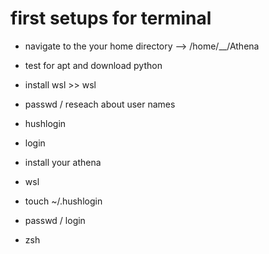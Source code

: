 # first setups for terminal

* navigate to the your home directory --> /home/__/Athena
* test for apt and download python

* install wsl >> wsl
* passwd / reseach about user names
* hushlogin
* login
* install your athena

* wsl
* touch ~/.hushlogin
* passwd / login
* zsh 

